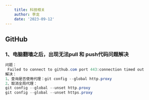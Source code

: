 ```yaml
---
    title: 科技相关
    author: 李龙
    date: '2023-09-12'
---
```

## GitHub

### 1、电脑翻墙之后，出现无法pull 和 push代码问题解决

```java
问题：
 Failed to connect to github.com port 443:connection timed out
解决：
1、查询是否使用代理：git config --global http.proxy 
2、取消全局代理：
git config --global --unset http.proxy
git config --global --unset https.proxy
 
```

